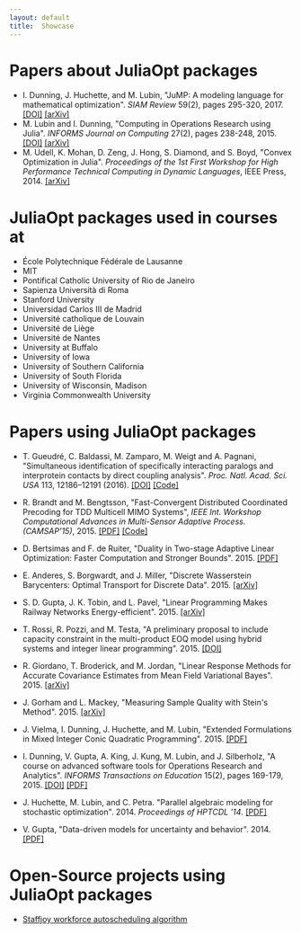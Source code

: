 ```yaml
---
layout: default
title:  Showcase
---
```


# Papers about JuliaOpt packages
- I. Dunning, J. Huchette, and M. Lubin, "JuMP: A modeling language for mathematical optimization". <i>SIAM Review</i> 59(2), pages 295-320, 2017. <a href="http://dx.doi.org/10.1137/15M1020575">[DOI]</a> <a href="http://arxiv.org/abs/1508.01982">[arXiv]</a>
- M. Lubin and I. Dunning, "Computing in Operations Research using Julia". <i>INFORMS Journal on Computing</i> 27(2), pages 238-248, 2015. <a href="http://dx.doi.org/10.1287/ijoc.2014.0623">[DOI]</a> <a href="http://arxiv.org/abs/1312.1431">[arXiv]</a>
- M. Udell, K. Mohan, D. Zeng, J. Hong, S. Diamond, and S. Boyd, "Convex Optimization in Julia". <i>Proceedings of the 1st First Workshop for High Performance Technical Computing in Dynamic Languages</i>, IEEE Press, 2014. <a href="http://arxiv.org/abs/1410.4821">[arXiv]</a>


# JuliaOpt packages used in courses at
- École Polytechnique Fédérale de Lausanne
- MIT
- Pontifical Catholic University of Rio de Janeiro
- Sapienza Università di Roma
- Stanford University
- Universidad Carlos III de Madrid
- Université catholique de Louvain
- Université de Liège
- Université de Nantes
- University at Buffalo
- University of Iowa
- University of Southern California
- University of South Florida
- University of Wisconsin, Madison
- Virginia Commonwealth University

# Papers using JuliaOpt packages
- T. Gueudré, C. Baldassi, M. Zamparo, M. Weigt and A. Pagnani,
  "Simultaneous identification of specifically interacting paralogs and interprotein contacts by direct coupling analysis".
  <i>Proc. Natl. Acad. Sci. USA</i> 113, 12186–12191 (2016).
  <a href="http://dx.doi.org/10.1073/pnas.1607570113">[DOI]</a>
  <a href="https://github.com/Mirmu/ParalogMatching.jl">[Code]</a>

- R. Brandt and M. Bengtsson, "Fast-Convergent Distributed Coordinated Precoding for TDD Multicell MIMO Systems",
<i>IEEE Int. Workshop Computational Advances in Multi-Sensor Adaptive Process. (CAMSAP'15)</i>, 2015.
<a href="http://kth.diva-portal.org/smash/get/diva2:861877/FULLTEXT01.pdf">[PDF]</a>
<a href="https://github.com/rasmusbrandt/FastConvergentCoordinatedPrecoding.jl">[Code]</a>

- D. Bertsimas and F. de Ruiter, "Duality in Two-stage Adaptive Linear Optimization: Faster Computation and Stronger Bounds". 2015. <a href="http://www.optimization-online.org/DB_FILE/2015/08/5053.pdf">[PDF]</a>

- E. Anderes, S. Borgwardt, and J. Miller, "Discrete Wasserstein Barycenters: Optimal Transport for Discrete Data". 2015. <a href="http://arxiv.org/abs/1507.07218">[arXiv]</a>

- S. D. Gupta, J. K. Tobin, and L. Pavel, "Linear Programming Makes Railway Networks Energy-efficient". 2015. <a href="http://arxiv.org/abs/1506.08243">[arXiv]</a>

- T. Rossi, R. Pozzi, and M. Testa, "A preliminary proposal to include capacity constraint in the multi-product EOQ model using hybrid systems and integer linear programming". 2015. <a href="http://dx.doi.org/10.1109/IEOM.2015.7093735">[DOI]</a>

- R. Giordano, T. Broderick, and M. Jordan,
"Linear Response Methods for Accurate Covariance Estimates from Mean Field Variational Bayes". 2015.
<a href="http://arxiv.org/abs/1506.04088">[arXiv]</a>

- J. Gorham and L. Mackey,
"Measuring Sample Quality with Stein's Method". 2015.
<a href="http://arxiv.org/abs/1506.03039">[arXiv]</a>

- J. Vielma, I. Dunning, J. Huchette, and M. Lubin,
"Extended Formulations in Mixed Integer Conic Quadratic Programming". 2015.
<a href="http://web.mit.edu/jvielma/www/publications/Extended-Formulations-in-Mixed-Integer-Conic.pdf">[PDF]</a>

- I. Dunning, V. Gupta, A. King, J. Kung, M. Lubin, and J. Silberholz, "A course on advanced software tools for Operations Research and Analytics". <i>INFORMS Transactions on Education</i> 15(2), pages 169-179, 2015. <a href="http://dx.doi.org/10.1287/ited.2014.0131">[DOI]</a> <a href="http://josilber.scripts.mit.edu/IAPEducationPaperDistribute.pdf">[PDF]</a>

- J. Huchette, M. Lubin, and C. Petra.
"Parallel algebraic modeling for stochastic optimization". 2014.
<i>Proceedings of HPTCDL '14</i>.
<a href="http://www.mcs.anl.gov/~petra/papers/StochJuMP.pdf">[PDF]</a>

- V. Gupta, "Data-driven models for uncertainty and behavior". 2014. <a href="http://hdl.handle.net/1721.1/91301">[PDF]</a>

# Open-Source projects using JuliaOpt packages

- [Staffjoy workforce autoscheduling algorithm](https://github.com/staffjoy/autoscheduler)
